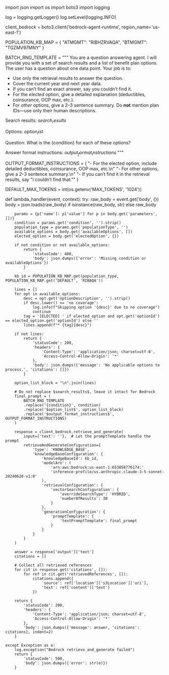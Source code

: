 import json
import os
import boto3
import logging

log = logging.getLogger()
log.setLevel(logging.INFO)

client_bedrock = boto3.client('bedrock-agent-runtime', region_name='us-east-1')

POPULATION_KB_MAP = {
    "ATMGMT": "RIBHZRVAQA",
    "BTMGMT": "TGZMV97MNY"
}

BATCH_RNG_TEMPLATE = """
You are a question answering agent. I will provide you with a set of search results
and a list of benefit plan options. The user has a question about one data point.
Your job is to:
  - Use only the retrieval results to answer the question.
  - Cover the current year and next year data.
  - If you can’t find an exact answer, say you couldn’t find it.
  - For the *elected* option, give a detailed explanation (deductibles, coinsurance, OOP max, etc.).
  - For *other* options, give a 2–3 sentence summary.
Do **not** mention plan IDs—use only their human descriptions.

Search results:
$search_results$

Options:
$option_list$

Question:
What is the {condition} for each of these options?

Answer format instructions:
$output_format_instructions$
"""

OUTPUT_FORMAT_INSTRUCTIONS = (
    "- For the elected option, include detailed deductibles, coinsurance, OOP max, etc.\n"
    "- For other options, give a 2–3 sentence summary.\n"
    "- If you can’t find it in the retrieval results, say \"I couldn’t find that.\""
)

DEFAULT_MAX_TOKENS = int(os.getenv('MAX_TOKENS', '1024'))

def lambda_handler(event, context):
    try:
        raw_body = event.get('body', {})
        body = json.loads(raw_body) if isinstance(raw_body, str) else raw_body

        params = {p['name']: p['value'] for p in body.get('parameters', [])}
        condition = params.get('condition', '').strip()
        population_type = params.get('populationType', '')
        available_options = body.get('availableOptions', [])
        elected_option = body.get('electedOption', {})

        if not condition or not available_options:
            return {
                'statusCode': 400,
                'body': json.dumps({'error': 'Missing condition or availableOptions'})
            }

        kb_id = POPULATION_KB_MAP.get(population_type, POPULATION_KB_MAP.get('DEFAULT', 'RIBAQA'))

        lines = []
        for opt in available_options:
            desc = opt.get('optionDescription', '').strip()
            if desc.lower() == 'no coverage':
                log.info(f"Skipping option '{desc}' due to no coverage")
                continue
            tag = '[ELECTED] ' if elected_option and opt.get('optionId') == elected_option.get('optionId') else ''
            lines.append(f"* {tag}{desc}")

        if not lines:
            return {
                'statusCode': 200,
                'headers': {
                    'Content-Type': 'application/json; charset=utf-8',
                    'Access-Control-Allow-Origin': '*'
                },
                'body': json.dumps({'message': 'No applicable options to process.', 'citations': []})
            }

        option_list_block = "\n".join(lines)

        # Do not replace $search_results$, leave it intact for Bedrock
        final_prompt = (
            BATCH_RNG_TEMPLATE
            .replace('{condition}', condition)
            .replace('$option_list$', option_list_block)
            .replace('$output_format_instructions$', OUTPUT_FORMAT_INSTRUCTIONS)
        )

        response = client_bedrock.retrieve_and_generate(
            input={'text': ''},  # Let the promptTemplate handle the prompt
            retrieveAndGenerateConfiguration={
                'type': 'KNOWLEDGE_BASE',
                'knowledgeBaseConfiguration': {
                    'knowledgeBaseId': kb_id,
                    'modelArn': (
                        'arn:aws:bedrock:us-east-1:653858776174:'
                        'inference-profile/us.anthropic.claude-3-5-sonnet-20240620-v1:0'
                    ),
                    'retrievalConfiguration': {
                        'vectorSearchConfiguration': {
                            'overrideSearchType': 'HYBRID',
                            'numberOfResults': 30
                        }
                    },
                    'generationConfiguration': {
                        'promptTemplate': {
                            'textPromptTemplate': final_prompt
                        }
                    }
                }
            }
        )

        answer = response['output']['text']
        citations = []

        # Collect all retrieved references
        for cit in response.get('citations', []):
            for ref in cit.get('retrievedReferences', []):
                citations.append({
                    'source': ref['location']['s3Location']['uri'],
                    'text': ref['content']['text']
                })

        return {
            'statusCode': 200,
            'headers': {
                'Content-Type': 'application/json; charset=utf-8',
                'Access-Control-Allow-Origin': '*'
            },
            'body': json.dumps({'message': answer, 'citations': citations}, indent=2)
        }

    except Exception as e:
        log.exception("Bedrock retrieve_and_generate failed")
        return {
            'statusCode': 500,
            'body': json.dumps({'error': str(e)})
        }
